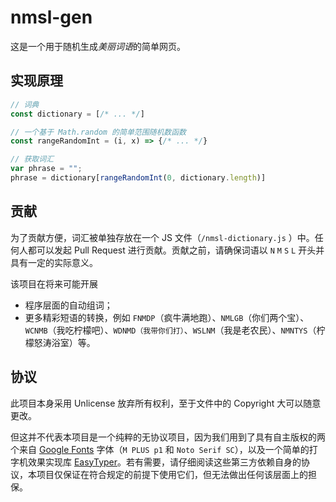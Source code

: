 # nmsl-gen

这是一个用于随机生成*美丽词语*的简单网页。

## 实现原理

```javascript
// 词典
const dictionary = [/* ... */]

// 一个基于 Math.random 的简单范围随机数函数
const rangeRandomInt = (i, x) => {/* ... */}

// 获取词汇
var phrase = "";
phrase = dictionary[rangeRandomInt(0, dictionary.length)]
```

## 贡献

为了贡献方便，词汇被单独存放在一个 JS 文件（`/nmsl-dictionary.js` ）中。任何人都可以发起 Pull Request 进行贡献。贡献之前，请确保词语以 `N` `M` `S` `L` 开头并具有一定的实际意义。

该项目在将来可能开展

- 程序层面的自动组词；
- 更多精彩短语的转换，例如 `FNMDP`（疯牛满地跑）、`NMLGB`（你们两个宝）、`WCNMB`（我吃柠檬吧）、`WDNMD（我带你们打）`、`WSLNM`（我是老农民）、`NMNTYS`（柠檬怒涛浴室）等。

## 协议

此项目本身采用 Unlicense 放弃所有权利，至于文件中的 Copyright 大可以随意更改。

但这并不代表本项目是一个纯粹的无协议项目，因为我们用到了具有自主版权的两个来自 [Google Fonts](//fonts.google.com) 字体（`M PLUS p1` 和 `Noto Serif SC`），以及一个简单的打字机效果实现库 [EasyTyper](https://github.com/pengqiangsheng/easy-typer-js)。若有需要，请仔细阅读这些第三方依赖自身的协议，本项目仅保证在符合规定的前提下使用它们，但无法做出任何该层面上的担保。